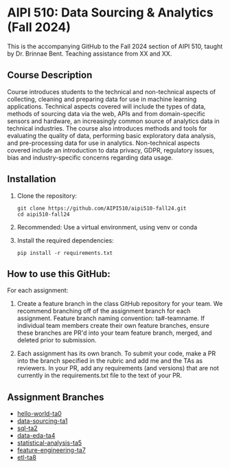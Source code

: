 # AIPI 510: Data Sourcing & Analytics (Fall 2024)

This is the accompanying GitHub to the Fall 2024 section of AIPI 510, taught by Dr. Brinnae Bent. Teaching assistance from XX and XX. 

## Course Description
Course introduces students to the technical and non-technical aspects of collecting, cleaning and preparing data for use in machine learning applications. Technical aspects covered will include the types of data, methods of sourcing data via the web, APIs and from domain-specific sensors and hardware, an increasingly common source of analytics data in technical industries. The course also introduces methods and tools for evaluating the quality of data, performing basic exploratory data analysis, and pre-processing data for use in analytics. Non-technical aspects covered include an introduction to data privacy, GDPR, regulatory issues, bias and industry-specific concerns regarding data usage.

## Installation

1. Clone the repository:
   ```
   git clone https://github.com/AIPI510/aipi510-fall24.git
   cd aipi510-fall24
   ```

2. Recommended: Use a virtual environment, using venv or conda

3. Install the required dependencies:
   ```
   pip install -r requirements.txt
   ```

## How to use this GitHub:

For each assignment:

1. Create a feature branch in the class GitHub repository for your team. We recommend branching off of the assignment branch for each assignment. Feature branch naming convention: ta#-teamname. If individual team members create their own feature branches, ensure these branches are PR'd into your team feature branch, merged, and deleted prior to submission. 

2. Each assignment has its own branch. To submit your code, make a PR into the branch specified in the rubric and add me and the TAs as reviewers. In your PR, add any requirements (and versions) that are not currently in the requirements.txt file to the text of your PR.

## Assignment Branches
* [hello-world-ta0](https://github.com/AIPI510/aipi510-fall24/tree/hello-world-ta0)
* [data-sourcing-ta1](https://github.com/AIPI510/aipi510-fall24/tree/data-sourcing-ta1)
* [sql-ta2](sql-ta2)
* [data-eda-ta4](https://github.com/AIPI510/aipi510-fall24/tree/data-eda-ta4)
* [statistical-analysis-ta5](https://github.com/AIPI510/aipi510-fall24/tree/statistical-analysis-ta5)
* [feature-engineering-ta7](https://github.com/AIPI510/aipi510-fall24/tree/feature-engineering-ta7)
* [etl-ta8](https://github.com/AIPI510/aipi510-fall24/tree/etl-ta8)

